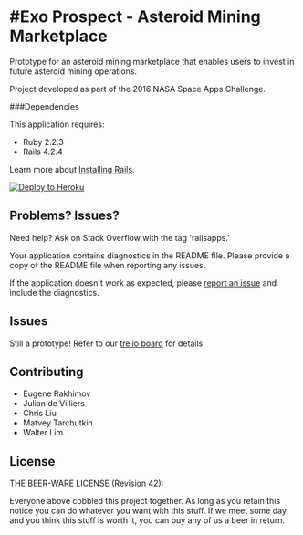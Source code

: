 #Exo Prospect - Asteroid Mining Marketplace
================

Prototype for an asteroid mining marketplace that enables users to invest in future asteroid mining operations.

Project developed as part of the 2016 NASA Space Apps Challenge.

###Dependencies

This application requires:

- Ruby 2.2.3
- Rails 4.2.4

Learn more about [Installing Rails](http://railsapps.github.io/installing-rails.html).

[![Deploy to Heroku](https://www.herokucdn.com/deploy/button.png)](https://heroku.com/deploy)


Problems? Issues?
-----------

Need help? Ask on Stack Overflow with the tag 'railsapps.'

Your application contains diagnostics in the README file. Please provide a copy of the README file when reporting any issues.

If the application doesn't work as expected, please [report an issue](https://github.com/RailsApps/rails_apps_composer/issues)
and include the diagnostics.

Issues
-------------

Still a prototype! Refer to our [trello board](https://trello.com/b/BCSr33Es/spaceapps-2016-project-board) for details

Contributing
------------
- Eugene Rakhimov
- Julian de Villiers
- Chris Liu
- Matvey Tarchutkin
- Walter Lim

License
-------
THE BEER-WARE LICENSE (Revision 42):

Everyone above cobbled this project together. As long as you retain this notice you can do whatever you want with this stuff. If we meet some day, and you think this stuff is worth it, you can buy any of us a beer in return.
